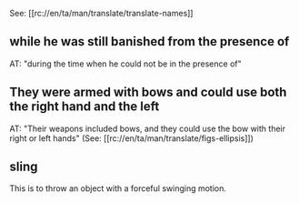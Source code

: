 See: [[rc://en/ta/man/translate/translate-names]]

## while he was still banished from the presence of ##

AT: "during the time when he could not be in the presence of"

## They were armed with bows and could use both the right hand and the left ##

AT: "Their weapons included bows, and they could use the bow with their right or left hands" (See: [[rc://en/ta/man/translate/figs-ellipsis]])

## sling ##

This is to throw an object with a forceful swinging motion.